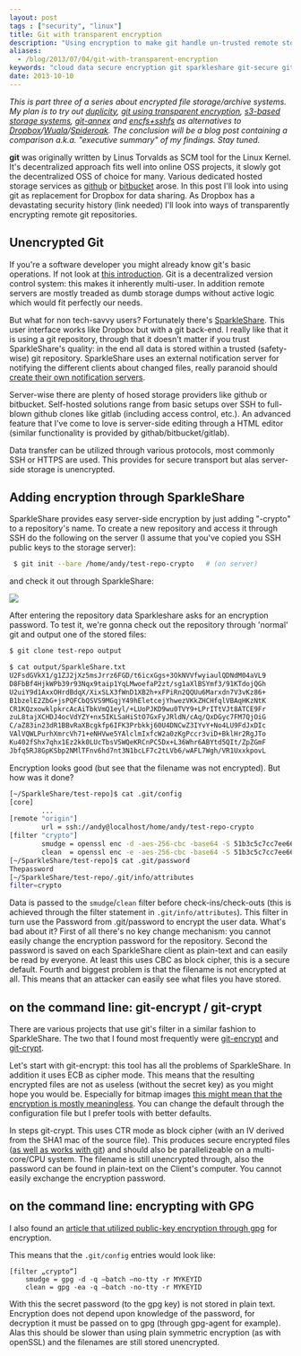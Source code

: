 ```yaml
---
layout: post
tags : ["security", "linux"]
title: Git with transparent encryption
description: "Using encryption to make git handle un-trusted remote storage server"
aliases:
  - /blog/2013/07/04/git-with-transparent-encryption
keywords: "cloud data secure encryption git sparkleshare git-secure git-encrypt"
date: 2013-10-10
---
```


*This is part three of a series about encrypted file storage/archive systems. My plan is to try out [duplicity](http://www.snikt.net/blog/2013/06/23/secure-online-storage-for-backup-and-sharing-part1/), [git using transparent encryption](http://www.snikt.net/blog/2013/07/01/git-with-transparent-encryption/), [s3-based storage systems](http://www.snikt.net/blog/2013/06/27/doing-stuff-with-s3/), [git-annex](http://git-annex.branchable.com/) and [encfs+sshfs](http://blog.gauner.org/blog/2008/09/12/secure-remote-storage-with-fuse-and-encfssshfs/) as alternatives to [Dropbox](http://www.dropbox.com)/[Wuala](http://www.lacie.com/us/more/?id=10097)/[Spideroak](http://www.spideroak.com). The conclusion will be a blog post containing a comparison a.k.a. "executive summary" of my findings. Stay tuned.*

**git** was originally written by Linus Torvalds as SCM tool for the Linux Kernel. It's decentralized approach fits well into online OSS projects, it slowly got the decentralized OSS of choice for many. Various dedicated hosted storage services as [github](http://www.github.org) or [bitbucket](http://www.bitbucket.com) arose. In this post I'll look into using git as replacement for Dropbox for data sharing. As Dropbox has a devastating security history (link needed) I'll look into ways of transparently encrypting remote git repositories.

<!-- more -->

## Unencrypted Git

If you're a software developer you might already know git's basic operations. If not look at [this introduction](). Git is a decentralized version control system: this makes it inherently multi-user. In addition remote servers are mostly treaded as dumb storage dumps without active logic which would fit perfectly our needs.

But what for non tech-savvy users? Fortunately there's [SparkleShare](http://sparkleshare.org/). This user interface works like Dropbox but with a git back-end. I really like that it is using a git repository, through that it doesn't matter if you trust SparkleShare's quality: in the end all data is stored within a trusted (safety-wise) git repository. SparkleShare uses an external notification server for notifying the different clients about changed files, really paranoid should [create their own notification servers](https://github.com/hbons/SparkleShare/wiki/Notification-service).

Server-wise there are plenty of hosed storage providers like github or bitbucket. Self-hosted solutions range from basic setups over SSH to full-blown github clones like gitlab (including access control, etc.). An advanced feature that I've come to love is server-side editing through a HTML editor (similar functionality is provided by githab/bitbucket/gitlab).

Data transfer can be utilized through various protocols, most commonly SSH or HTTPS are used. This provides for secure transport but alas server-side storage is unencrypted.

## Adding encryption through SparkleShare

SparkleShare provides easy server-side encryption by just adding "-crypto" to a repository's name. To create a new repository and access it through SSH do the following on the server (I assume that you've copied you SSH public keys to the storage server):

~~~ bash
 $ git init --bare /home/andy/test-repo-crypto   # (on server)
~~~

and check it out through SparkleShare:

![](/assets/sparkleshare.png)

After entering the repository data Sparkleshare asks for an encryption password. To test it, we're gonna check out the repository through 'normal' git and output one of the stored files:

~~~ bash
$ git clone test-repo output

$ cat output/SparkleShare.txt 
U2FsdGVkX1/g1ZJ2jXz5msJrrz6FGD/t6icxGgs+3OkNVVfwyiaulQDNdM04aVL9
D8FbBf4HjkWPb39r93Nqx9taip1YqLMwoefaP2zt/sg1aXlBSYmf3/91KTdojQGh
U2uiY9d1AxxOHrdBdqX/XixSLX3fWnD1XB2h+xFPiRn2QQUu6Marxdn7V3vKz86+
B1bzelE2ZbG+jsPQFCbQSVS9MGqjY49hEletcejYhwezVKkZHCHfqlVBAqHKzNtK
CR1KQzxowklpkrcAcAiTbkVmQ1eyl/+LUoPJKD9wu0TVY9+LPrITtVJt8ATCE9Fr
zuL8tajXCHDJ4ocVdYZY+nx5IKLSaHiStO7GxFyJRldN/cAq/QxDGyc7FM7QjOiG
C/aZ83in23dR1BBvRaXBcgkfp6IFK3Prbkkj60U4DNCwZ3IYvY+No4LU9FdJxDIc
VAlVQWLPurhXmrcVh71+eNHVwe5YAlclmIxfcW2a0zKgPccr3viD+BklHr2RgJTo
Ku402fShx7qhx1Ez2kk0LUcTbsV5WQeKRCnPC5Dx+L36Whr6ABYtd5QIt/ZpZGmF
Jbfq5RJ8GpKSbp2NMlTFnv6hd7nt3N1bcLF7c2tLVb6/wAFL7Wgh/VR1UxxkpovL
~~~

Encryption looks good (but see that the filename was not encrypted). But how was it done?

~~~ bash
[~/SparkleShare/test-repo]$ cat .git/config
[core]
        ...
[remote "origin"]
        url = ssh://andy@localhost/home/andy/test-repo-crypto
[filter "crypto"]
        smudge = openssl enc -d -aes-256-cbc -base64 -S 51b3c5c7cc7ee66b -pass file:.git/password
        clean  = openssl enc -e -aes-256-cbc -base64 -S 51b3c5c7cc7ee66b -pass file:.git/password
[~/SparkleShare/test-repo]$ cat .git/password
Thepassword
[~/SparkleShare/test-repo/.git/info/attributes
filter=crypto
~~~

Data is passed to the `smudge`/`clean` filter before check-ins/check-outs (this is achieved through the filter statement in `.git/info/attributes`). This filter in turn use the Password from .git/password to encrypt the user data. What's bad about it? First of all there's no key change mechanism: you cannot easily change the encryption password for the repository. Second the password is saved on each SparkleShare client as plain-text and can easily be read by everyone. At least this uses CBC as block cipher, this is a secure default. Fourth and biggest problem is that the filename is not encrypted at all. This means that an attacker can easily see what files you have stored.

## on the command line: git-encrypt / git-crypt

There are various projects that use git's filter in a similar fashion to SparkleShare. The two that I found most frequently were [git-encrypt](https://github.com/shadowhand/git-encrypt) and [git-crypt](https://github.com/AGWA/git-crypt).

Let's start with git-encrypt: this tool has all the problems of SparkleShare. In addition it uses ECB as cipher mode. This means that the resulting encrypted files are not as useless (without the secret key) as you might hope you would be. Especially for bitmap images [this might mean that the encryption is mostly meaningless](https://en.wikipedia.org/wiki/Block_cipher_modes_of_operation#Electronic_codebook_.28ECB.29). You can change the default through the configuration file but I prefer tools with better defaults.

In steps git-crypt. This uses CTR mode as block cipher (with an IV derived from the SHA1 mac of the source file). This produces secure encrypted files ([as well as works with git](http://article.gmane.org/gmane.comp.version-control.git/113221)) and should also be parallelizeable on a multi-core/CPU system. The filename is still unencrypted through, also the password can be found in plain-text on the Client's computer. You cannot easily exchange the encryption password.

## on the command line: encrypting with GPG

I also found an [article that utilized public-key encryption through gpg](http://mamu.backmeister.name/praxis-tipps/sparkleshare-verschlusselung-der-daten-mit-gpg/) for encryption.

This means that the `.git/config` entries would look like:

~~~
[filter „crypto“]
    smudge = gpg -d -q –batch –no-tty -r MYKEYID
    clean = gpg -ea -q –batch -no-tty -r MYKEYID
~~~

With this the secret password (to the gpg key) is not stored in plain text. Encryption does not depend upon knowledge of the password, for decryption it must be passed on to gpg (through gpg-agent for example). Alas this should be slower than using plain symmetric encryption (as with openSSL) and the filenames are still stored unencrypted.
